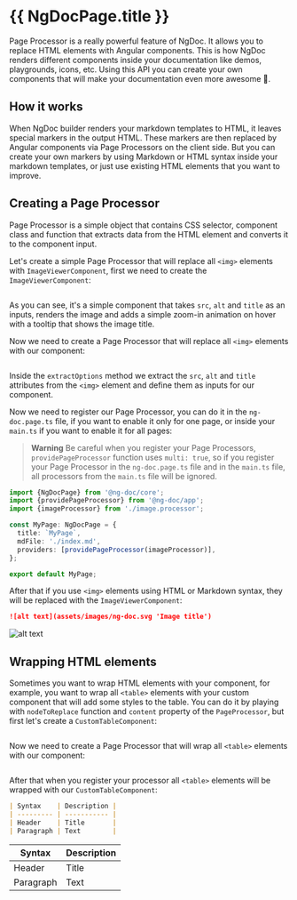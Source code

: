 # {{ NgDocPage.title }}

Page Processor is a really powerful feature of NgDoc. It allows you to replace HTML elements
with Angular components. This is how NgDoc renders different components inside your documentation
like demos, playgrounds, icons, etc. Using this API you can create your own components that will
make your documentation even more awesome 🎉.

## How it works

When NgDoc builder renders your markdown templates to HTML, it leaves special markers in the
output HTML. These markers are then replaced by Angular components via Page Processors on the
client side. But you can create your own markers by using Markdown or HTML syntax inside your
markdown templates, or just use existing HTML elements that you want to improve.

## Creating a Page Processor

Page Processor is a simple object that contains CSS selector, component class and function that
extracts data from the HTML element and converts it to the component input.

Let's create a simple Page Processor that will replace all `<img>` elements
with `ImageViewerComponent`,
first we need to create the `ImageViewerComponent`:

```typescript name="image-viewer.component.ts" file="./demos/image-viewer.component.ts"

```

As you can see, it's a simple component that takes `src`, `alt` and `title` as an inputs, renders
the image and adds a simple zoom-in animation on hover with a tooltip that shows the image title.

Now we need to create a Page Processor that will replace all `<img>` elements with our component:

```typescript name="image.processor.ts" file="./demos/image.processor.ts"

```

Inside the `extractOptions` method we extract the `src`, `alt` and `title` attributes from
the `<img>` element
and define them as inputs for our component.

Now we need to register our Page Processor, you can do it in the `ng-doc.page.ts` file, if you want
to enable it only for one page, or inside your `main.ts` if you want to enable it for all
pages:

> **Warning**
> Be careful when you register your Page Processors, `providePageProcessor` function uses `multi: true`,
> so if you register your Page Processor in the `ng-doc.page.ts` file and in the `main.ts` file,
> all processors from the `main.ts` file will be ignored.

```typescript name="ng-doc.page.ts"
import {NgDocPage} from '@ng-doc/core';
import {providePageProcessor} from '@ng-doc/app';
import {imageProcessor} from './image.processor';

const MyPage: NgDocPage = {
  title: `MyPage`,
  mdFile: './index.md',
  providers: [providePageProcessor(imageProcessor)],
};

export default MyPage;
```

After that if you use `<img>` elements using HTML or Markdown syntax, they will be replaced with the
`ImageViewerComponent`:

```markdown name="index.md"
![alt text](assets/images/ng-doc.svg 'Image title')
```

![alt text](assets/images/ng-doc.svg 'Image title')

## Wrapping HTML elements

Sometimes you want to wrap HTML elements with your component, for example, you want to wrap all
`<table>` elements with your custom component that will add some styles to the table.
You can do it by playing with `nodeToReplace` function and `content` property of
the `PageProcessor`, but first let's create a `CustomTableComponent`:

```typescript name="custom-table.component.ts" file="./demos/custom-table.component.ts"

```

Now we need to create a Page Processor that will wrap all `<table>` elements with our component:

```typescript name="table.processor.ts" file="./demos/table.processor.ts"

```

After that when you register your processor all `<table>` elements will be wrapped with our `CustomTableComponent`:

```markdown name="index.md"
| Syntax    | Description |
| --------- | ----------- |
| Header    | Title       |
| Paragraph | Text        |
```

| Syntax    | Description |
| --------- | ----------- |
| Header    | Title       |
| Paragraph | Text        |
